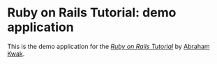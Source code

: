 # Ruby on Rails Tutorial: demo application 

This is the demo application for the [*Ruby on Rails Tutorial*](http://railstutorial.org/) by [Abraham Kwak](http://kwakdevelop.com/).